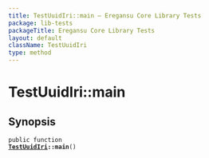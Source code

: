 ```yaml
---
title: TestUuidIri::main — Eregansu Core Library Tests
package: lib-tests
packageTitle: Eregansu Core Library Tests
layout: default
className: TestUuidIri
type: method
---
```


# TestUuidIri::main

## Synopsis

<code>public function <b><a href="TestUuidIri">TestUuidIri</a>::main</b>()</code>

